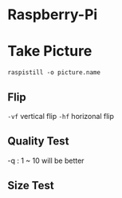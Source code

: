 # Raspberry-Pi

# Take Picture
`raspistill -o picture.name`

## Flip
`-vf` vertical flip
`-hf` horizonal flip

## Quality Test
-q : 1 ~ 10 will be better

## Size Test
